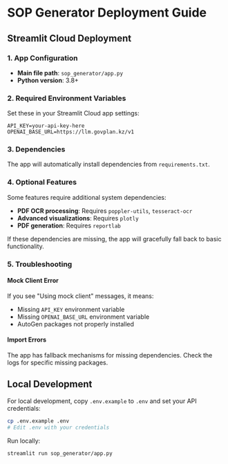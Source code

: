 # SOP Generator Deployment Guide

## Streamlit Cloud Deployment

### 1. App Configuration
- **Main file path**: `sop_generator/app.py`
- **Python version**: 3.8+

### 2. Required Environment Variables
Set these in your Streamlit Cloud app settings:

```
API_KEY=your-api-key-here
OPENAI_BASE_URL=https://llm.govplan.kz/v1
```

### 3. Dependencies
The app will automatically install dependencies from `requirements.txt`.

### 4. Optional Features
Some features require additional system dependencies:
- **PDF OCR processing**: Requires `poppler-utils`, `tesseract-ocr`
- **Advanced visualizations**: Requires `plotly`
- **PDF generation**: Requires `reportlab`

If these dependencies are missing, the app will gracefully fall back to basic functionality.

### 5. Troubleshooting

#### Mock Client Error
If you see "Using mock client" messages, it means:
- Missing `API_KEY` environment variable
- Missing `OPENAI_BASE_URL` environment variable
- AutoGen packages not properly installed

#### Import Errors
The app has fallback mechanisms for missing dependencies. Check the logs for specific missing packages.

## Local Development

For local development, copy `.env.example` to `.env` and set your API credentials:

```bash
cp .env.example .env
# Edit .env with your credentials
```

Run locally:
```bash
streamlit run sop_generator/app.py
```
